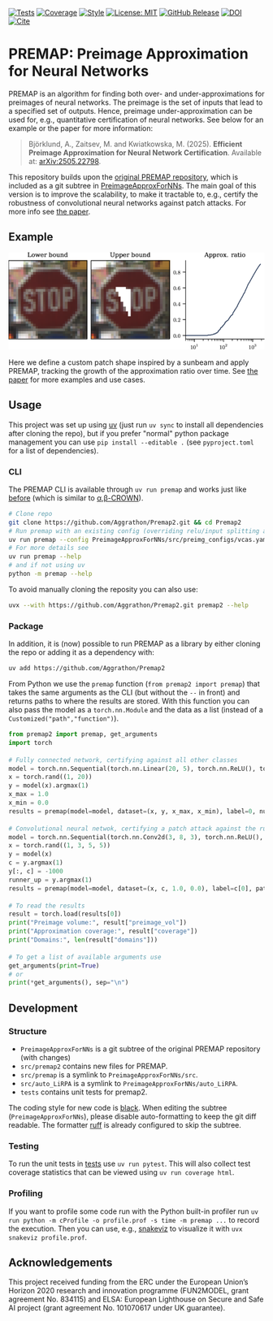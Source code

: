 [![Tests](https://github.com/Aggrathon/Premap2/actions/workflows/pytest.yaml/badge.svg)](https://github.com/Aggrathon/Premap2/actions/workflows/pytest.yaml)
[![Coverage](https://img.shields.io/badge/Coverage%20-%20%3E90%20-%20)](https://github.com/Aggrathon/Premap2/actions/workflows/pytest.yaml)
[![Style](https://img.shields.io/badge/Style%20-%20Ruff%20-%20%23261230?logo=ruff)](https://github.com/Aggrathon/Premap2/actions/workflows/pytest.yaml)
[![License: MIT](https://img.shields.io/github/license/aggrathon/Premap2?label=License)](https://github.com/Aggrathon/Premap2/blob/main/LICENSE)
[![GitHub Release](https://img.shields.io/github/v/release/aggrathon/Premap2?label=Release)](https://github.com/Aggrathon/Premap2/releases)
[![DOI](https://img.shields.io/badge/DOI%20-%2010.48550%2FarXiv.2505.22798%20-%20%23FAB70C?logo=doi)](https://doi.org/10.48550/arXiv.2505.22798)
[![Cite](https://img.shields.io/badge/Cite%20-%20.bib%20-%20purple)](https://github.com/Aggrathon/Premap2/blob/main/CITATIONS.bib)
# PREMAP: Preimage Approximation for Neural Networks

PREMAP is an algorithm for finding both over- and under-approximations for preimages of neural networks.
The preimage is the set of inputs that lead to a specified set of outputs.
Hence, preimage under-approximation can be used for, e.g., quantitative certification of neural networks.
See below for an example or the paper for more information:

> Björklund, A., Zaitsev, M. and Kwiatkowska, M. (2025).
> **Efficient Preimage Approximation for Neural Network Certification**.
> Available at: [arXiv:2505.22798](https://doi.org/10.48550/arXiv.2505.22798).

This repository builds upon the [original PREMAP repository](https://github.com/Zhang-Xiyue/PreimageApproxForNNs), which is included as a git subtree in [PreimageApproxForNNs](PreimageApproxForNNs/).
The main goal of this version is to improve the scalability, to make it tractable to, e.g., certify the robustness of convolutional neural networks against patch attacks.
For more info see [the paper](https://doi.org/10.48550/arXiv.2505.22798).


## Example

![Example patch attack](example.webp)

Here we define a custom patch shape inspired by a sunbeam and apply PREMAP, tracking the growth of the approximation ratio over time.
See [the paper](https://doi.org/10.48550/arXiv.2505.22798) for more examples and use cases.


## Usage

This project was set up using [uv](https://docs.astral.sh/uv) (just run `uv sync` to install all dependencies after cloning the repo), but if you prefer "normal" python package management you can use `pip install --editable .` (see `pyproject.toml` for a list of dependencies).

### CLI

The PREMAP CLI is available through `uv run premap` and works just like [before](https://github.com/Zhang-Xiyue/PreimageApproxForNNs) (which is similar to [α,β-CROWN](https://github.com/Verified-Intelligence/alpha-beta-CROWN)).

```bash
# Clone repo
git clone https://github.com/Aggrathon/Premap2.git && cd Premap2
# Run premap with an existing config (overriding relu/input splitting and the model path)
uv run premap --config PreimageApproxForNNs/src/preimg_configs/vcas.yaml --enable_input_split False --onnx_path PreimageApproxForNNs/model_dir/VCAS_21/VertCAS_1.onnx
# For more details see
uv run premap --help
# and if not using uv
python -m premap --help
```

To avoid manually cloning the reposity you can also use:

```bash
uvx --with https://github.com/Aggrathon/Premap2.git premap2 --help
```


### Package

In addition, it is (now) possible to run PREMAP as a library by either cloning the repo or adding it as a dependency with:

```bash
uv add https://github.com/Aggrathon/Premap2
```

From Python we use the `premap` function (`from premap2 import premap`) that takes the same arguments as the CLI (but without the `--` in front) and returns paths to where the results are stored. With this function you can also pass the model as a `torch.nn.Module` and the data as a list (instead of a `Customized("path","function")`).

```python
from premap2 import premap, get_arguments
import torch

# Fully connected network, certifying against all other classes
model = torch.nn.Sequential(torch.nn.Linear(20, 5), torch.nn.ReLU(), torch.nn.Linear(5, 3))
x = torch.rand((1, 20))
y = model(x).argmax(1)
x_max = 1.0
x_min = 0.0
results = premap(model=model, dataset=(x, y, x_max, x_min), label=0, num_outputs=3, robustness_type='verified-acc', silent=True)

# Convolutional neural netwok, certifying a patch attack against the runner up class
model = torch.nn.Sequential(torch.nn.Conv2d(3, 8, 3), torch.nn.ReLU(), torch.nn.Flatten(), torch.nn.Linear(8*3*3, 4))
x = torch.rand((1, 3, 5, 5))
y = model(x)
c = y.argmax(1)
y[:, c] = -1000
runner_up = y.argmax(1)
results = premap(model=model, dataset=(x, c, 1.0, 0.0), label=c[0], patch_x=1, patch_y=2, patch_w=3, patch_h=2, runner_up=runner_up, num_outputs=4, robustness_type='runnerup', threshold=0.75)

# To read the results
result = torch.load(results[0])
print("Preimage volume:", result["preimage_vol"])
print("Approximation coverage:", result["coverage"])
print("Domains:", len(result["domains"]))

# To get a list of available arguments use
get_arguments(print=True)
# or
print(*get_arguments(), sep="\n")
```


## Development

### Structure

- `PreimageApproxForNNs` is a git subtree of the original PREMAP repository (with changes)
- `src/premap2` contains new files for PREMAP.
- `src/premap` is a symlink to `PreimageApproxForNNs/src`.
- `src/auto_LiRPA` is a symlink to `PreimageApproxForNNs/auto_LiRPA`.
- `tests` contains unit tests for premap2.

The coding style for new code is [black](https://github.com/psf/black).
When editing the subtree (`PreimageApproxForNNs`), please disable auto-formatting to keep the git diff readable.
The formatter [ruff](https://docs.astral.sh/ruff) is already configured to skip the subtree.

### Testing

To run the unit tests in [tests](tests/) use `uv run pytest`.
This will also collect test coverage statistics that can be viewed using `uv run coverage html`.

### Profiling

If you want to profile some code run with the Python built-in profiler run
`uv run python -m cProfile -o profile.prof -s time -m premap ...`
to record the execution.
Then you can use, e.g., [snakeviz](https://github.com/jiffyclub/snakeviz) to visualize it with `uvx snakeviz profile.prof`.


## Acknowledgements

This project received funding from the ERC under the European Union’s Horizon 2020 research and innovation programme (FUN2MODEL, grant agreement No. 834115)
and ELSA: European Lighthouse on Secure and Safe AI project (grant agreement No. 101070617 under UK guarantee).
